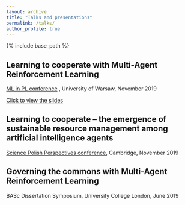 ```yaml
---
layout: archive
title: "Talks and presentations"
permalink: /talks/
author_profile: true
---
```


{% include base_path %}


## Learning to cooperate with Multi-Agent Reinforcement Learning
[ML in PL conference](https://conference.mlinpl.org/) , University of Warsaw, November 2019

[Click to view the slides](https://macwiatrak.github.io/files/talk_ml_in_pl_2019_maciej_wiatrak.pdf)

<!-- <embed src="https://macwiatrak.github.io/files/talk_ml_in_pl_2019_maciej_wiatrak.pdf" width="650" height="1800" type='presentation/pdf'> -->



## Learning to cooperate – the emergence of sustainable resource management among artificial intelligence agents
[Science Polish Perspectives conference](https://poloniumfoundation.org/sppcam2019), Cambridge, November 2019



## Governing the commons with Multi-Agent Reinforcement Learning
BASc Dissertation Symposium, University College London, June 2019

